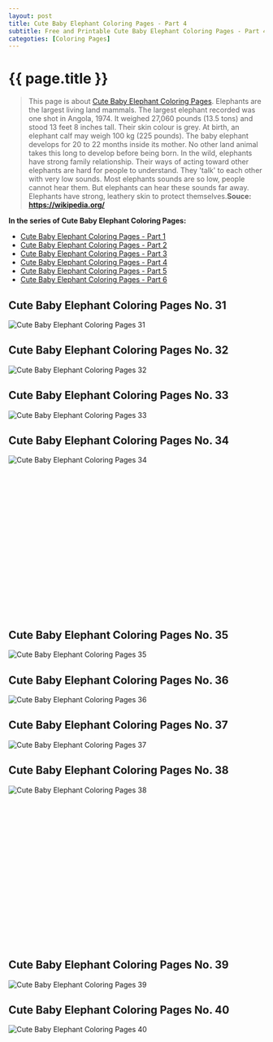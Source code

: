 ```yaml
---
layout: post
title: Cute Baby Elephant Coloring Pages - Part 4
subtitle: Free and Printable Cute Baby Elephant Coloring Pages - Part 4
categoties: [Coloring Pages]
---
```

{{ page.title }}
================
> This page is about [Cute Baby Elephant Coloring Pages](https://hoanghabelle.github.io/). Elephants are the largest living land mammals. The largest elephant recorded was one shot in Angola, 1974. It weighed 27,060 pounds (13.5 tons) and stood 13 feet 8 inches tall. Their skin colour is grey. At birth, an elephant calf may weigh 100 kg (225 pounds). The baby elephant develops for 20 to 22 months inside its mother. No other land animal takes this long to develop before being born. In the wild, elephants have strong family relationship. Their ways of acting toward other elephants are hard for people to understand. They 'talk' to each other with very low sounds. Most elephants sounds are so low, people cannot hear them. But elephants can hear these sounds far away. Elephants have strong, leathery skin to protect themselves.__Souce: https://wikipedia.org/__

**In the series of Cute Baby Elephant Coloring Pages:**

* [Cute Baby Elephant Coloring Pages - Part 1](https://hoanghabelle.github.io/2017/11/16/Cute-Baby-Elephant-Coloring-Pages-part-1.html)
* [Cute Baby Elephant Coloring Pages - Part 2](https://hoanghabelle.github.io/2017/11/16/Cute-Baby-Elephant-Coloring-Pages-part-2.html)
* [Cute Baby Elephant Coloring Pages - Part 3](https://hoanghabelle.github.io/2017/11/16/Cute-Baby-Elephant-Coloring-Pages-part-3.html)
* [Cute Baby Elephant Coloring Pages - Part 4](https://hoanghabelle.github.io/2017/11/16/Cute-Baby-Elephant-Coloring-Pages-part-4.html)
* [Cute Baby Elephant Coloring Pages - Part 5](https://hoanghabelle.github.io/2017/11/16/Cute-Baby-Elephant-Coloring-Pages-part-5.html)
* [Cute Baby Elephant Coloring Pages - Part 6](https://hoanghabelle.github.io/2017/11/16/Cute-Baby-Elephant-Coloring-Pages-part-6.html)
## Cute Baby Elephant Coloring Pages No. 31
![Cute Baby Elephant Coloring Pages 31](https://hoanghabelle.github.io/img2/Cute-Baby-Elephant-Coloring-Pages%20(31).jpg "Cute Baby Elephant Coloring Pages 31")

## Cute Baby Elephant Coloring Pages No. 32
![Cute Baby Elephant Coloring Pages 32](https://hoanghabelle.github.io/img2/Cute-Baby-Elephant-Coloring-Pages%20(32).jpg "Cute Baby Elephant Coloring Pages 32")

## Cute Baby Elephant Coloring Pages No. 33
![Cute Baby Elephant Coloring Pages 33](https://hoanghabelle.github.io/img2/Cute-Baby-Elephant-Coloring-Pages%20(33).jpg "Cute Baby Elephant Coloring Pages 33")

## Cute Baby Elephant Coloring Pages No. 34
![Cute Baby Elephant Coloring Pages 34](https://hoanghabelle.github.io/img2/Cute-Baby-Elephant-Coloring-Pages%20(34).jpg "Cute Baby Elephant Coloring Pages 34")

<script async src="//pagead2.googlesyndication.com/pagead/js/adsbygoogle.js"></script><!-- Texxtonly --><ins class="adsbygoogle" style="display:inline-block;width:336px;height:280px" data-ad-client="ca-pub-6753140515841889" data-ad-slot="3207852233"></ins><script>(adsbygoogle = window.adsbygoogle || []).push({}); </script>

## Cute Baby Elephant Coloring Pages No. 35
![Cute Baby Elephant Coloring Pages 35](https://hoanghabelle.github.io/img2/Cute-Baby-Elephant-Coloring-Pages%20(35).jpg "Cute Baby Elephant Coloring Pages 35")

## Cute Baby Elephant Coloring Pages No. 36
![Cute Baby Elephant Coloring Pages 36](https://hoanghabelle.github.io/img2/Cute-Baby-Elephant-Coloring-Pages%20(36).jpg "Cute Baby Elephant Coloring Pages 36")

## Cute Baby Elephant Coloring Pages No. 37
![Cute Baby Elephant Coloring Pages 37](https://hoanghabelle.github.io/img2/Cute-Baby-Elephant-Coloring-Pages%20(37).jpg "Cute Baby Elephant Coloring Pages 37")

## Cute Baby Elephant Coloring Pages No. 38
![Cute Baby Elephant Coloring Pages 38](https://hoanghabelle.github.io/img2/Cute-Baby-Elephant-Coloring-Pages%20(38).jpg "Cute Baby Elephant Coloring Pages 38")

<script async src="//pagead2.googlesyndication.com/pagead/js/adsbygoogle.js"></script><!-- Texxtonly --><ins class="adsbygoogle" style="display:inline-block;width:336px;height:280px" data-ad-client="ca-pub-6753140515841889" data-ad-slot="3207852233"></ins><script>(adsbygoogle = window.adsbygoogle || []).push({}); </script>

## Cute Baby Elephant Coloring Pages No. 39
![Cute Baby Elephant Coloring Pages 39](https://hoanghabelle.github.io/img2/Cute-Baby-Elephant-Coloring-Pages%20(39).jpg "Cute Baby Elephant Coloring Pages 39")

## Cute Baby Elephant Coloring Pages No. 40
![Cute Baby Elephant Coloring Pages 40](https://hoanghabelle.github.io/img2/Cute-Baby-Elephant-Coloring-Pages%20(40).jpg "Cute Baby Elephant Coloring Pages 40")

